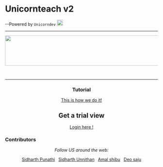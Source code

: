 
# Unicornteach v2 <br>
--Powered by ```Unicorndev``` <img src="https://www.pngitem.com/pimgs/m/160-1600402_unicorn-silhouette-computer-icons-clip-art-simple-unicorn.png" width="20" height="20">
<hr>
<!DOCTYPE html>
<html>
<body>
<img src="https://media.giphy.com/media/PqFxlD2TGJWlPpOs8G/giphy.gif" width="540" height="100">

<br><hr>
<div align="center">
  <h3>Tutorial</h3>
<a href="https://drive.google.com/file/d/1IVxLfySDr3_qW8kjvJtwxlhP3hMBocwF/view?usp=sharing" title="Tutorial">This is how we do it!</a>
  <h2>Get a trial view</h2>
  <a href="https://unicornteach.herokuapp.com/" title="Website">Login here !</a>
 

</div>


<h3>Contributors</h3>
<div align="center">


<i>Follow US around the web:</i><br>

  <a href="https://github.com/sidharthpunathil" >Sidharth Punathi</a>
  &nbsp;
  <a href="https://github.com/sid2020-devil" >Sidharth Unnithan</a>
  &nbsp;
  <a href="https://github.com/theamalshibu" >Amal shibu</a>
  &nbsp;
  <a href="https://github.com/Deosaju" >Deo saju</a>


</div>
</body>
</html>
